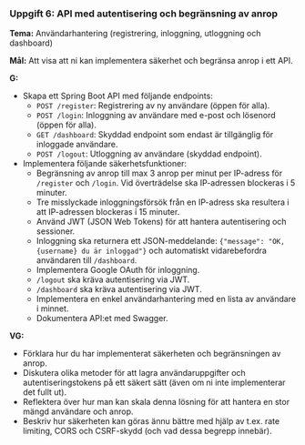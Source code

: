 ### Uppgift 6: API med autentisering och begränsning av anrop

**Tema:** Användarhantering (registrering, inloggning, utloggning och dashboard)

**Mål:** Att visa att ni kan implementera säkerhet och begränsa anrop i ett API.

**G:**

-   Skapa ett Spring Boot API med följande endpoints:
    -   `POST /register`: Registrering av ny användare (öppen för alla).
    -   `POST /login`: Inloggning av användare med e-post och lösenord (öppen för alla).
    -   `GET /dashboard`: Skyddad endpoint som endast är tillgänglig för inloggade användare.
    -   `POST /logout`: Utloggning av användare (skyddad endpoint).
-   Implementera följande säkerhetsfunktioner:
    -   Begränsning av anrop till max 3 anrop per minut per IP-adress för `/register` och `/login`. Vid överträdelse ska IP-adressen blockeras i 5 minuter.
    -   Tre misslyckade inloggningsförsök från en IP-adress ska resultera i att IP-adressen blockeras i 15 minuter.
    -   Använd JWT (JSON Web Tokens) för att hantera autentisering och sessioner.
    -   Inloggning ska returnera ett JSON-meddelande: `{"message": "OK, {username} du är inloggad"}` och automatiskt vidarebefordra användaren till `/dashboard`.
    -   Implementera Google OAuth för inloggning.
    -   `/logout` ska kräva autentisering via JWT.
    -   `/dashboard` ska kräva autentisering via JWT.
    -   Implementera en enkel användarhantering med en lista av användare i minnet.
    -   Dokumentera API:et med Swagger.

**VG:**

-   Förklara hur du har implementerat säkerheten och begränsningen av anrop.
-   Diskutera olika metoder för att lagra användaruppgifter och autentiseringstokens på ett säkert sätt (även om ni inte implementerar det fullt ut).
-   Reflektera över hur man kan skala denna lösning för att hantera en stor mängd användare och anrop.
-   Beskriv hur säkerheten kan göras ännu bättre med hjälp av t.ex. rate limiting, CORS och CSRF-skydd (och vad dessa begrepp innebär).
